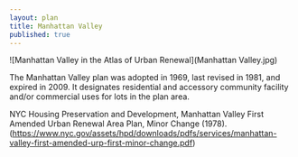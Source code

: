 ```yaml
---
layout: plan
title: Manhattan Valley
published: true
---
```


![Manhattan Valley in the Atlas of Urban Renewal](Manhattan Valley.jpg)

The Manhattan Valley plan was adopted in 1969, last revised in 1981, and expired in 2009. It designates residential and accessory community facility and/or commercial uses for lots in the plan area.

NYC Housing Preservation and Development, Manhattan Valley First Amended Urban Renewal Area Plan, Minor Change (1978).(https://www.nyc.gov/assets/hpd/downloads/pdfs/services/manhattan-valley-first-amended-urp-first-minor-change.pdf)
